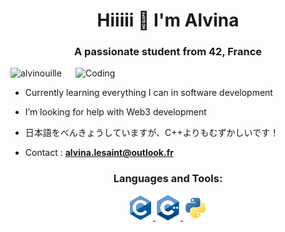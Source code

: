 
<h1 align="center">Hiiiii 👋 I'm Alvina </h1>
<h3 align="center">A passionate student from 42, France </h3>
<img align="right" alt="Coding" width="400" src="https://media.tenor.com/AL_kKT7aS9IAAAAC/serial-experiments-lain-yasuo-iwakura.gif">

<p align="left"> <img src="https://komarev.com/ghpvc/?username=alvinouille&label=Profile%20views&color=0e75b6&style=flat" alt="alvinouille" /> </p>

- Currently learning everything I can in software development
  
- I’m looking for help with Web3 development

- 日本語をべんきょうしていますが、C++よりもむずかしいです！

- Contact : **alvina.lesaint@outlook.fr**
  

</p>
<h3 align="center">Languages and Tools:</h3>

<p align="center"> <a href="https://www.cprogramming.com/" target="_blank" rel="noreferrer"> 
<img src="https://raw.githubusercontent.com/devicons/devicon/master/icons/c/c-original.svg" alt="c" width="40" height="40"/>
</a> 
<a href="https://www.w3schools.com/cpp/" target="_blank" rel="noreferrer">
<img src="https://raw.githubusercontent.com/devicons/devicon/master/icons/cplusplus/cplusplus-original.svg" alt="cplusplus" width="40" height="40"/> 
</a> 
<a href="https://www.python.org" target="_blank" rel="noreferrer">
<img src="https://raw.githubusercontent.com/devicons/devicon/master/icons/python/python-original.svg" alt="python" width="40" height="40"/> 
</a> </p>







<!--
**alvinouille/alvinouille** is a ✨ _special_ ✨ repository because its `README.md` (this file) appears on your GitHub profile.

Here are some ideas to get you started:

- 🔭 I’m currently working on ...
- 🌱 I’m currently learning ...
- 👯 I’m looking to collaborate on ...
- 🤔 I’m looking for help with ...
- 💬 Ask me about ...
- 📫 How to reach me: ...
- 😄 Pronouns: ...
- ⚡ Fun fact: ...
-->
